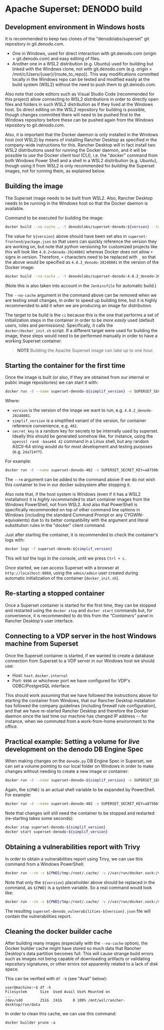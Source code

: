 Apache Superset: DENODO build
=============================


## Development environment in Windows hosts

It is recommended to keep two clones of the "denodolabs/superset" git repository in git.denodo.com.

  * One in Windows, used for direct interaction with git.denodo.com (origin = git.denodo.com) and easy editing of files.
  * Another one in a WSL2 distribution (e.g. Ubuntu) used for building but linked with the Windows clone, not with 
    git.denodo.com (e.g. origin = /mnt/c/Users/{user}/{route_to_repo}). This way modifications committed locally in
    the Windows repo can be tested and modified easily at the build system (WSL2) without the need to push them to
    git.denodo.com.

Also note that code editors such as Visual Studio Code (recommended for this project) allow connecting to WSL2
distributions in order to directly open files and folders in such WSL2 distribution as if they lived at the Windows
host. So direct editing on the WSL2 repository for building is possible, though changes committed there will need to
be pushed first to the Windows repository before these can be pushed again from the Windows repository to 
git.denodo.com.

Also, it is important that the Docker daemon is only installed in the Windows host (not WSL2) by means of installing
Rancher Desktop as specified in the company-wide instructions for this. Rancher Desktop will in fact install two
WSL2 distributions used for running the Docker daemon, and it will be possible to use the Docker client tool (CLI),
i.e. the "docker" command from both Windows Power Shell and a shell in a WSL2 disitribution (e.g. Ubuntu), though
using it from WSL2 is only recommended for _building_ the Superset images, not for running them, as explained below.


## Building the image

The Superset image needs to be built from WSL2. Also, Rancher Desktop needs to be running in the Windows host so that
the Docker daemon is available.

Command to be executed for building the image:

```sh
docker build --no-cache . -t denodolabs/superset-denodo:${version} --target ci
```

The value for `${version}` above should have been set also in `superset-frontend/package.json` so that users can quickly
reference the version they are working on, but note that python versioning for customized projects like this will look
like `4.0.2+denodo-20240801` whereas Docker does not allow `+` signs in version. Therefore, `+` characters need to be
replaced with `_` so that the above would be specified as `4.0.2_denodo-20240801` in the version of the Docker image:

```sh
docker build --no-cache . -t denodolabs/superset-denodo:4.0.2_denodo-20240801 --target ci
```

(Note this is also taken into account in the `Jenkinsfile` for automatic build.)

The `--no-cache` argument in the command above can be removed when we are testing small changes, in order to speed up
building time, but it is highly recommended to add it when we are producing an image for distribution.

The target to be build is the `ci` because this is the one that performs a set of initialization steps in the container
in order to be _more easily_ used (default users, roles and permissions). Specifically, it calls the
`docker/docker_init.sh` script. If a different target were used for building the image, these steps would need to be
performed manually in order to have a working Superset container.

> **NOTE** Building the Apache Superset image can take up to one hour.


## Starting the container for the first time

Once the image is built (or also, if they are obtained from our internal or public image repositories) we can start it
with:

```sh
docker run -d --name superset-denodo-${simplif_version} -e SUPERSET_SECRET_KEY=${secret_key} -p 8088:8088 denodolabs/superset-denodo:${version}
```

Where:
  * `version` is the version of the image we want to run, e.g. `4.0.2_denodo-20240801`.
  * `simplif_version` is a simplified variant of the version, for container reference convenience, e.g. `402`.
  * `secret_key` is a random key for secrets to be internally used by superset. Ideally this should
    be generated somehow like, for instance, using the `openssl rand -base64 42` command in a Linux shell, but any
    random ASCII-64 string would do for most development and testing purposes (e.g. `2da724ff`).

For example:

```sh
docker run -d --name superset-denodo-402 -e SUPERSET_SECRET_KEY=a8750bf552 -p 8088:8088 denodolabs/superset-denodo:4.0.2_denodo-20240801
```

The `--rm` argument can be added to the command above if we do not wish this container to live in our docker
subsystem after stopping it.

Also note that, if the host system is Windows (even if it has a WSL2 installation) it is _highly recommended_ to start
container images from the Windows PowerShell, not from WSL2. And also that PowerShell is specifically recommended
on top of other command line options in Windows (including the standard Command Prompt or any CYGWIN-equivalents) due
to its better compatibility with the argument and literal substitution rules in the "docker" client command.


Just after starting the container, it is recommended to check the container's logs with:

```sh
docker logs -f superset-denodo-${simplif_version}
```

This will _tail_ the logs in the console, until we press `Ctrl + c`.

Once started, we can access Superset with a browser at `http://localhost:8088`, using the `admin/admin` user created
during automatic initialization of the container (`docker_init.sh`).


## Re-starting a stopped container

Once a Superset container is started for the first time, they can be stopped and restarted using the `docker stop` and
`docker start` commands but, for convenience, it is recommended to do this from the _"Containers"_ panel in
Rancher Desktop's user interface.


## Connecting to a VDP server in the host Windows machine from Superset

Once the Superset container is started, if we wanted to create a database connection from Superset to a VDP server
in our Windows host we should use:

   * Host: `host.docker.internal`
   * Port: `9996` or whichever port we have configured for VDP's ODBC/PostgreSQL interface.

This should work assuming that we have followed the instructions above for starting the container from Windows, that
our Rancher Desktop installation has followed the company guidelines (including firewall rule configuration), and that
we have re-started Rancher Desktop and therefore the Docker daemon since the last time our machine has changed IP 
address -- for instance, when we commuted from a work-from-home environment to the office.


## Practical example: Setting a volume for _live_ development on the denodo DB Engine Spec

When making changes on the `denodo.py` DB Engine Spec in Superset, we can set a volume pointing to our local
folder on Windows in order to make changes without needing to create a new image or container:

```sh
docker run -d --name superset-denodo-${simplif_version} -e SUPERSET_SECRET_KEY=${secret_key} -v ${PWD}/${path_to_superset_local_repo}/superset/db_engine_specs:/app/superset/db_engine_specs -p 8088:8088 denodolabs/superset-denodo:${version}
```

Again, the `${PWD}` is an actual shell variable to be expanded by PowerShell. For example:

```sh
docker run -d --name superset-denodo-402 -e SUPERSET_SECRET_KEY=a8750bf552 -p 8088:8088 -v ${PWD}/Workspace/superset/superset/db_engine_specs:/app/superset/db_engine_specs denodolabs/superset-denodo:4.0.2_denodo-20240801
```

Note that changes will still need the container to be stopped and restarted (re-starting takes some seconds):

```sh
docker stop superset-denodo-${simplif_version}
docker start superset-denodo-${simplif_version}
```


## Obtaining a vulnerabilities report with Trivy

In order to obtain a vulnerabilities report using Trivy, we can use this command from a Windows PowerShell:

```sh
docker run --rm -v ${PWD}/tmp:/root/.cache/ -v //var/run/docker.sock:/var/run/docker.sock aquasec/trivy:latest image denodolabs/superset-denodo:${version} -f json > superset-denodo_vulnerabilities-${version}.json
```

Note that only the `${version}` placeholder above should be replaced in the command, as `${PWD}` is a system variable.
So a real command would look like:

```sh
docker run --rm -v ${PWD}/tmp:/root/.cache/ -v //var/run/docker.sock:/var/run/docker.sock aquasec/trivy:latest image denodolabs/superset-denodo:4.0.2_denodo-20240801 -f json > superset-denodo_vulnerabilities-4.0.2_denodo-20240801.json
```

The resulting `superset-denodo_vulnerabilities-${version}.json` file will contain the vulnerabilities report.


## Cleaning the docker builder cache

After building many images (especially with the `--no-cache` option), the Docker builder cache might have stored
so much data that Rancher Desktop's data partition becomes full. This will cause strange build errors such as
images not being capable of downloading artifacts or validating repository signatures, or other errors not 
apparently related to a lack of disk space.

This can be verified with `df -h` (see "Avail" below):

```
user@machine:~$ df -h
Filesystem      Size  Used Avail Use% Mounted on
...
/dev/sdd        251G  241G     0 100% /mnt/wsl/rancher-desktop/run/data
```

In order to clean this cache, we can use this command:

```
docker builder prune -a
```
